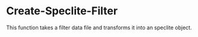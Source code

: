 # Create-Speclite-Filter
This function takes a filter data file and transforms it into an speclite object.
